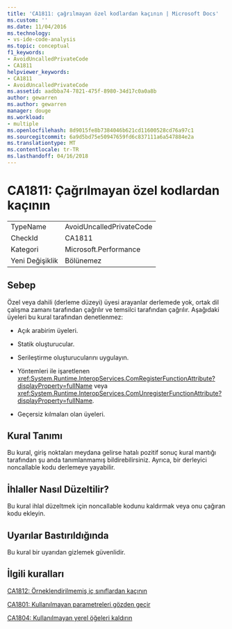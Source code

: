 ```yaml
---
title: 'CA1811: çağrılmayan özel kodlardan kaçının | Microsoft Docs'
ms.custom: ''
ms.date: 11/04/2016
ms.technology:
- vs-ide-code-analysis
ms.topic: conceptual
f1_keywords:
- AvoidUncalledPrivateCode
- CA1811
helpviewer_keywords:
- CA1811
- AvoidUncalledPrivateCode
ms.assetid: aadbba74-7821-475f-8980-34d17c0a0a8b
author: gewarren
ms.author: gewarren
manager: douge
ms.workload:
- multiple
ms.openlocfilehash: 8d9015fe8b7384046b621cd11600528cd76a97c1
ms.sourcegitcommit: 6a9d5bd75e50947659fd6c837111a6a547884e2a
ms.translationtype: MT
ms.contentlocale: tr-TR
ms.lasthandoff: 04/16/2018
---
```

# <a name="ca1811-avoid-uncalled-private-code"></a>CA1811: Çağrılmayan özel kodlardan kaçının
|||  
|-|-|  
|TypeName|AvoidUncalledPrivateCode|  
|CheckId|CA1811|  
|Kategori|Microsoft.Performance|  
|Yeni Değişiklik|Bölünemez|  
  
## <a name="cause"></a>Sebep  
 Özel veya dahili (derleme düzeyi) üyesi arayanlar derlemede yok, ortak dil çalışma zamanı tarafından çağrılır ve temsilci tarafından çağrılır. Aşağıdaki üyeleri bu kural tarafından denetlenmez:  
  
-   Açık arabirim üyeleri.  
  
-   Statik oluşturucular.  
  
-   Serileştirme oluşturucularını uygulayın.  
  
-   Yöntemleri ile işaretlenen <xref:System.Runtime.InteropServices.ComRegisterFunctionAttribute?displayProperty=fullName> veya <xref:System.Runtime.InteropServices.ComUnregisterFunctionAttribute?displayProperty=fullName>.  
  
-   Geçersiz kılmaları olan üyeleri.  
  
## <a name="rule-description"></a>Kural Tanımı  
 Bu kural, giriş noktaları meydana gelirse hatalı pozitif sonuç kural mantığı tarafından şu anda tanımlanmamış bildirebilirsiniz. Ayrıca, bir derleyici noncallable kodu derlemeye yayabilir.  
  
## <a name="how-to-fix-violations"></a>İhlaller Nasıl Düzeltilir?  
 Bu kural ihlal düzeltmek için noncallable kodunu kaldırmak veya onu çağıran kodu ekleyin.  
  
## <a name="when-to-suppress-warnings"></a>Uyarılar Bastırıldığında  
 Bu kural bir uyarıdan gizlemek güvenlidir.  
  
## <a name="related-rules"></a>İlgili kuralları  
 [CA1812: Örneklendirilmemiş iç sınıflardan kaçının](../code-quality/ca1812-avoid-uninstantiated-internal-classes.md)  
  
 [CA1801: Kullanılmayan parametreleri gözden geçir](../code-quality/ca1801-review-unused-parameters.md)  
  
 [CA1804: Kullanılmayan yerel öğeleri kaldırın](../code-quality/ca1804-remove-unused-locals.md)